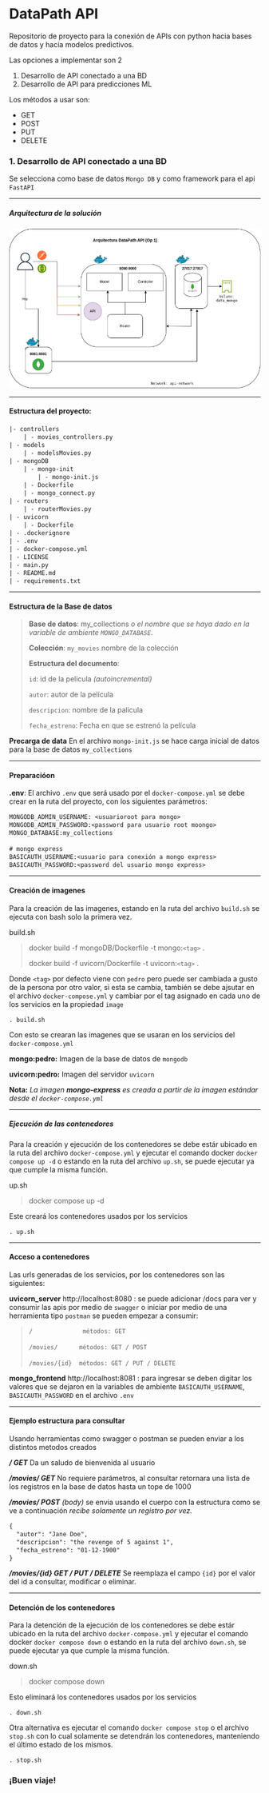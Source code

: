 # DataPath API
Repositorio de proyecto para la conexión de APIs con python hacia bases de datos y hacia modelos predictivos.

Las opciones a implementar son 2

1. Desarrollo de API conectado a una BD
2. Desarrollo de API para predicciones ML

Los métodos a usar son: 
* GET
* POST
* PUT
* DELETE

### 1. Desarrollo de API conectado a una BD
Se selecciona como base de datos `Mongo DB` y como framework para el api `FastAPI`

---
##### Arquitectura de la solución
![arquitectura.png](arquitectura.png)

---
#### Estructura del proyecto:
```nginx
|- controllers
	| - movies_controllers.py
| - models
	| - modelsMovies.py
| - mongoDB
	| - mongo-init
		| - mongo-init.js	
	| - Dockerfile
	| - mongo_connect.py
| - routers
	| - routerMovies.py
| - uvicorn
	| - Dockerfile
| - .dockerignore
| - .env
| - docker-compose.yml
| - LICENSE
| - main.py
| - README.md
| - requirements.txt
```

---
#### Estructura de la Base de datos

> **Base de datos**: my_collections *o el nombre que se haya dado en la variable de ambiente `MONGO_DATABASE`*.
>
> **Colección**: `my_movies` nombre de la colección 
>
> **Estructura del documento**:
>
> `id`: id de la pelicula *(autoincremental)*
> 
>`autor`: autor de la película
> 
>`descripcion`: nombre de la palicula
> 
>`fecha_estreno`: Fecha en que se estrenó la película

**Precarga de data**
En el archivo `mongo-init.js` se hace carga inicial de datos para la base de datos `my_collections`

---
#### Preparacióon
**.env**: El archivo `.env` que será usado por el `docker-compose.yml` se debe crear en la ruta del proyecto, con los siguientes parámetros:
```
MONGODB_ADMIN_USERNAME: <usuarioroot para mongo>
MONGODB_ADMIN_PASSWORD:<password para usuario root moongo>
MONGO_DATABASE:my_collections

# mongo express
BASICAUTH_USERNAME:<usuario para conexión a mongo express>
BASICAUTH_PASSWORD:<password del usuario mongo express>
```

---
#### Creación de imagenes
Para la creación de las imagenes, estando en la ruta del archivo `build.sh` se ejecuta con bash solo la primera vez.

build.sh
> docker build -f mongoDB/Dockerfile -t mongo:`<tag>` . 
> 
> docker build -f uvicorn/Dockerfile -t uvicorn:`<tag>` .

Donde `<tag>` por defecto viene con `pedro` pero puede ser cambiada a gusto de la persona por otro valor, si esta se cambia, también se debe ajsutar en el archivo `docker-compose.yml` y cambiar por el tag asignado en cada uno de los servicios en la propiedad `image`

```commandline
. build.sh
```
Con esto se crearan las imagenes que se usaran en los servicios del `docker-compose.yml`

**mongo:pedro:** Imagen de la base de datos de `mongodb`

**uvicorn:pedro:** Imagen del servidor `uvicorn`

**Nota:**
*La imagen **mongo-express** es creada a partir de la imagen estándar desde el `docker-compose.yml`* 

---
##### Ejecución de las contenedores
Para la creación y ejecución de los contenedores se debe estár ubicado en la ruta del archivo `docker-compose.yml` y ejecutar el comando docker `docker compose up -d` o estando en la ruta del archivo `up.sh`, se puede ejecutar ya que cumple la misma función.

up.sh
> docker compose up -d

Este creará los contenedores usados por los servicios 
```commandline
. up.sh
```

---
#### Acceso a contenedores
Las urls generadas de los servicios, por los contenedores son las siguientes:

**uvicorn_server** http://localhost:8080 : se puede adicionar /docs para ver y consumir las apis por medio de `swagger` o iniciar por medio de una herramienta tipo `postman` se pueden empezar a consumir:
>```
>/              métodos: GET
> 
> /movies/      métodos: GET / POST
> 
> /movies/{id}  métodos: GET / PUT / DELETE
>```
**mongo_frontend** http://localhost:8081 : para ingresar se deben digitar los valores que se dejaron en la variables de ambiente `BASICAUTH_USERNAME`, `BASICAUTH_PASSWORD` en el archivo `.env`

---
#### Ejemplo estructura para consultar
Usando herramientas como swagger o postman se pueden enviar a los distintos metodos creados 

***/ GET*** Da un saludo de bienvenida al usuario

***/movies/ GET*** No requiere parámetros, al consultar retornara una lista de los registros en la base de datos hasta un tope de 1000

***/movies/ POST*** *(body)* se envia usando el cuerpo con la estructura como se ve a continuación *recibe solamente un registro por vez.*
```commandline
{
  "autor": "Jane Doe",
  "descripcion": "the revenge of 5 against 1",
  "fecha_estreno": "01-12-1900"
}
``` 

***/movies/{id} GET / PUT / DELETE*** Se reemplaza el campo `{id}` por el valor del id a consultar, modificar o eliminar.

---
#### Detención de los contenedores
Para la detención de la ejecución de los contenedores se debe estár ubicado en la ruta del archivo `docker-compose.yml` y ejecutar el comando docker `docker compose down` o estando en la ruta del archivo `down.sh`, se puede ejecutar ya que cumple la misma función.

down.sh
> docker compose down

Esto eliminará los contenedores usados por los servicios 
```commandline
. down.sh
```

Otra alternativa es ejecutar el comando `docker compose stop` o el archivo `stop.sh` con lo cual solamente se detendrán los contenedores, manteniendo el último estado de los mismos.

```commandline
. stop.sh
```

### ¡Buen viaje!
